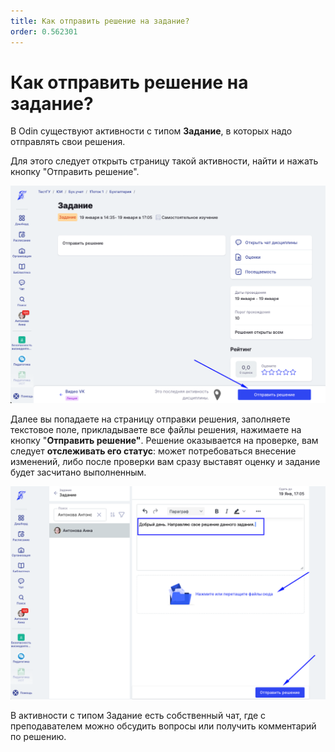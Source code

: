 ```yaml
---
title: Как отправить решение на задание?
order: 0.562301
---
```


# Как отправить решение на задание?

В Odin существуют активности с типом **Задание**, в которых надо отправлять свои решения.

Для этого следует открыть страницу такой активности, найти и нажать кнопку "Отправить решение".

![](<.gitbook/assets/image (120).png>)

Далее вы попадаете на страницу отправки решения, заполняете текстовое поле, прикладываете все файлы решения, нажимаете на кнопку "**Отправить решение"**. Решение оказывается на проверке, вам следует **отслеживать его статус**: может потребоваться внесение изменений, либо после проверки вам сразу выставят оценку и задание будет засчитано выполненным.

![](<.gitbook/assets/image (121).png>)

В активности с типом Задание есть собственный чат, где с преподавателем можно обсудить вопросы или получить комментарий по решению.